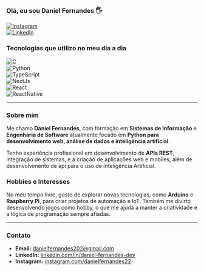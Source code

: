 ### Olá, eu sou Daniel Fernandes 🖐️

[![Instagram](https://img.shields.io/badge/Instagram-E4405F?style=for-the-badge&logo=instagram&logoColor=white)](https://www.instagram.com/danielfernandes22)  
[![LinkedIn](https://img.shields.io/badge/LinkedIn-0077B5?style=for-the-badge&logo=linkedin&logoColor=white)](https://www.linkedin.com/in/daniel-fernandes-dev/)

### Tecnologias que utilizo no meu dia a dia

![C](https://img.shields.io/badge/-C-blue?logo=cplusplus)  
![Python](https://img.shields.io/badge/python-3670A0?style=for-the-badge&logo=python&logoColor=ffdd54)  
![TypeScript](https://img.shields.io/badge/TypeScript-007ACC?style=for-the-badge&logo=typescript&logoColor=white)  
![NextJs](https://img.shields.io/badge/next.js-000000?style=for-the-badge&logo=nextdotjs&logoColor=white)  
![React](https://img.shields.io/badge/React-20232A?style=for-the-badge&logo=react&logoColor=61DAFB)  
![ReactNative](https://img.shields.io/badge/React_Native-20232A?style=for-the-badge&logo=react&logoColor=61DAFB)  

---

### Sobre mim

Me chamo **Daniel Fernandes**, com formação em **Sistemas de Informação** e **Engenharia de Software** atualmente focado em **Python para desenvolvimento web, análise de dados e inteligência artificial**.

Tenho experiência profissional em desenvolvimento de **APIs REST**, integração de sistemas, e a criação de aplicações web e mobiles, além de desenvolvimento de api para o uso de Inteligência Artificial.

### Hobbies e Interesses

No meu tempo livre, gosto de explorar novas tecnologias, como **Arduino** e **Raspberry Pi**, para criar projetos de automação e IoT. Também me divirto desenvolvendo jogos como hobby, o que me ajuda a manter a criatividade e a lógica de programação sempre afiadas.

---

### Contato

- **Email:** danielfernandes202@gmail.com  
- **LinkedIn:** [linkedin.com/in/daniel-fernandes-dev](https://www.linkedin.com/in/daniel-fernandes-dev/)  
- **Instagram:** [instagram.com/danielfernandes22](https://www.instagram.com/danielfernandes22)  
